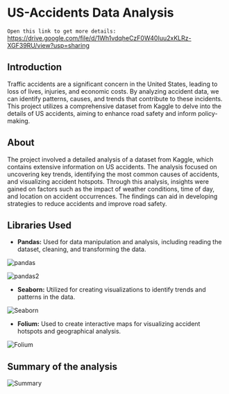# US-Accidents Data Analysis

`Open this link to get more details:`
https://drive.google.com/file/d/1Wh1vdqheCzF0W40Iuu2xKLRz-XGF39RU/view?usp=sharing

## Introduction

Traffic accidents are a significant concern in the United States, leading to loss of lives, injuries, and economic costs. By analyzing accident data, we can identify patterns, causes, and trends that contribute to these incidents. This project utilizes a comprehensive dataset from Kaggle to delve into the details of US accidents, aiming to enhance road safety and inform policy-making.

## About

The project involved a detailed analysis of a dataset from Kaggle, which contains extensive information on US accidents. The analysis focused on uncovering key trends, identifying the most common causes of accidents, and visualizing accident hotspots. Through this analysis, insights were gained on factors such as the impact of weather conditions, time of day, and location on accident occurrences. The findings can aid in developing strategies to reduce accidents and improve road safety.

## Libraries Used

- **Pandas:** Used for data manipulation and analysis, including reading the dataset, cleaning, and transforming the data.

![pandas](https://github.com/shivam27k/US-Accidents-DA/assets/57641214/eb9d801e-2793-46bd-831a-94a5fb1aaa25)

![pandas2](https://github.com/shivam27k/US-Accidents-DA/assets/57641214/0b9f29fe-b61c-466c-9504-27523aae8200)

- **Seaborn:** Utilized for creating visualizations to identify trends and patterns in the data.

![Seaborn](https://github.com/shivam27k/US-Accidents-DA/assets/57641214/9152fff6-822e-4a76-a36f-6a71e2709930)

- **Folium:** Used to create interactive maps for visualizing accident hotspots and geographical analysis.

![Folium](https://github.com/shivam27k/US-Accidents-DA/assets/57641214/fc93ac07-21a5-430b-92bf-99afa4555ec5)

## Summary of the analysis

![Summary](https://github.com/shivam27k/US-Accidents-DA/assets/57641214/8040b3b3-4d29-411d-995d-20c92fec0c7a)
